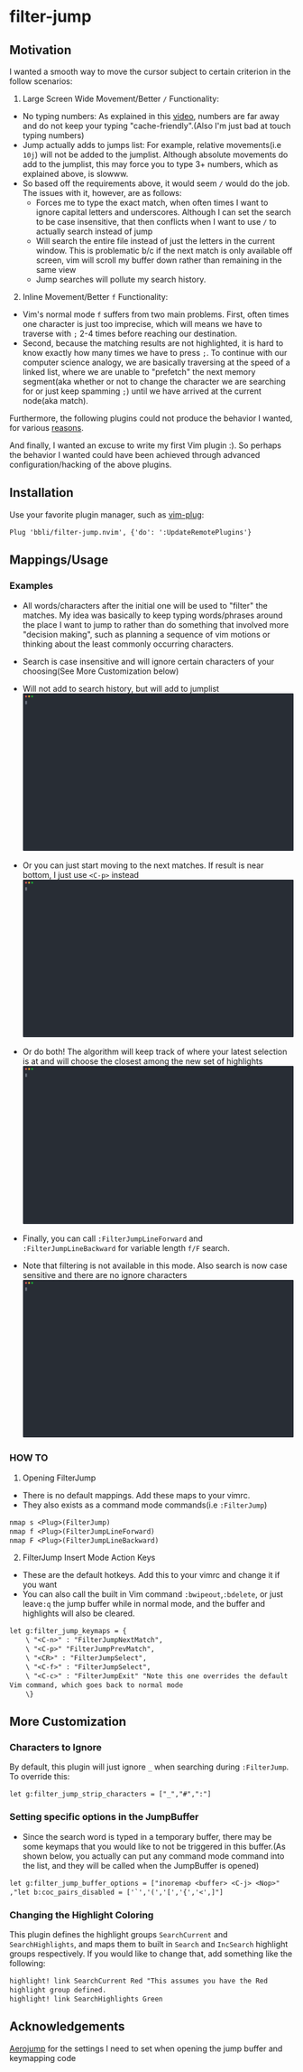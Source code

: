filter-jump
==========
## Motivation
I wanted a smooth way to move the cursor subject to certain criterion in the follow scenarios:
1. Large Screen Wide Movement/Better `/` Functionality:
* No typing numbers: As explained in this [video](https://www.youtube.com/watch?v=tSq7yDwS1vM&list=LLfDw9928RXloc-CAvO-h-Kw&index=368), numbers are far away and do not keep your typing "cache-friendly".(Also I'm just bad at touch typing numbers)
* Jump actually adds to jumps list: For example, relative movements(i.e `10j`) will not be added to the jumplist. Although absolute movements do add to the jumplist, this may force you to type 3+ numbers, which as explained above, is slowww.
* So based off the requirements above, it would seem `/` would do the job. The issues with it, however, are as follows: 
    * Forces me to type the exact match, when often times I want to ignore capital letters and underscores. Although I can set the search to be case insensitive, that then conflicts when I want to use `/` to actually search instead of jump
    * Will search the entire file instead of just the letters in the current window. This is problematic b/c if the next match is only available off screen, vim will scroll my buffer down rather than remaining in the same view
    * Jump searches will pollute my search history.
2. Inline Movement/Better `f` Functionality:
* Vim's normal mode `f` suffers from two main problems. First, often times one character is just too imprecise, which will means we have to traverse with `;` 2-4 times before reaching our destination. 
* Second, because the matching results are not highlighted, it is hard to know exactly how many times we have to press `;`. To continue with our computer science analogy, we are basically traversing at the speed of a linked list, where we are unable to "prefetch" the next memory segment(aka whether or not to change the character we are searching for or just keep spamming `;`) until we have arrived at the current node(aka match).

Furthermore, the following plugins could not produce the behavior I wanted, for various [reasons](other_plugins.md).

And finally, I wanted an excuse to write my first Vim plugin :). So perhaps the behavior I wanted could have been achieved through advanced configuration/hacking of the above plugins.


## Installation
Use your favorite plugin manager, such as [vim-plug](https://github.com/junegunn/vim-plug):
```
Plug 'bbli/filter-jump.nvim', {'do': ':UpdateRemotePlugins'}
```
## Mappings/Usage
### Examples
* All words/characters after the initial one will be used to "filter" the matches. My idea was basically to keep typing words/phrases around the place I want to jump to rather than do something that involved more "decision making", such as planning a sequence of vim motions or thinking about the least commonly occurring characters.
* Search is case insensitive and will ignore certain characters of your choosing(See More Customization below)
* Will not add to search history, but will add to jumplist
![filter](imgs/filter.svg)

* Or you can just start moving to the next matches. If result is near bottom, I just use `<C-p>` instead
![select_next](imgs/select_next_match.svg)

* Or do both! The algorithm will keep track of where your latest selection is at and will choose the closest among the new set of highlights
![find_closet](imgs/find_closet.svg)

* Finally, you can call `:FilterJumpLineForward` and `:FilterJumpLineBackward` for variable length `f/F` search.
* Note that filtering is not available in this mode. Also search is now case sensitive and there are no ignore characters
![one_line](imgs/one_line.svg)

### HOW TO
1. Opening FilterJump
* There is no default mappings. Add these maps to your vimrc. 
* They also exists as a command mode commands(i.e `:FilterJump`)
```
nmap s <Plug>(FilterJump)
nmap f <Plug>(FilterJumpLineForward)
nmap F <Plug>(FilterJumpLineBackward)
```
2. FilterJump Insert Mode Action Keys
* These are the default hotkeys. Add this to your vimrc and change it if you want
* You can also call the built in Vim command `:bwipeout`,`:bdelete`, or just leave`:q` the jump buffer while in normal mode, and the buffer and highlights will also be cleared.
```
let g:filter_jump_keymaps = {
    \ "<C-n>" : "FilterJumpNextMatch",
    \ "<C-p>" "FilterJumpPrevMatch",
    \ "<CR>" : "FilterJumpSelect",
    \ "<C-f>" : "FilterJumpSelect",
    \ "<C-c>" : "FilterJumpExit" "Note this one overrides the default Vim command, which goes back to normal mode
    \}
```

## More Customization
### Characters to Ignore
By default, this plugin will just ignore `_` when searching during `:FilterJump`. To override this:
```
let g:filter_jump_strip_characters = ["_","#",":"]
```
### Setting specific options in the JumpBuffer
* Since the search word is typed in a temporary buffer, there may be some keymaps that you would like to not be triggered in this buffer.(As shown below, you actually can put any command mode command into the list, and they will be called when the JumpBuffer is opened) 
```
let g:filter_jump_buffer_options = ["inoremap <buffer> <C-j> <Nop>" ,"let b:coc_pairs_disabled = ['`','(','[','{','<',]"]
```
### Changing the Highlight Coloring
This plugin defines the highlight groups `SearchCurrent` and `SearchHighlights`, and maps them to built in `Search` and `IncSearch` highlight groups respectively. If you would like to change that, add something like the following:
```
highlight! link SearchCurrent Red "This assumes you have the Red highlight group defined.
highlight! link SearchHighlights Green
```
## Acknowledgements
[Aerojump](https://github.com/ripxorip/aerojump.nvim) for the settings I need to set when opening the jump buffer and keymapping code
